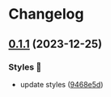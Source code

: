 # Changelog

## [0.1.1](https://github.com/hbstack/syntax-highlighting/compare/styles/witchhazel/v0.1.0...styles/witchhazel/v0.1.1) (2023-12-25)


### Styles 🎨

* update styles ([9468e5d](https://github.com/hbstack/syntax-highlighting/commit/9468e5d054f6c1775a1966bcf308506cebd2f804))
